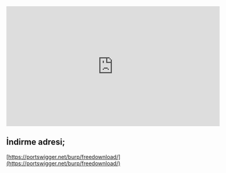 <iframe width="560" height="315" src="https://www.youtube.com/embed/QR_orN6EVbI?rel=0" frameborder="0" allowfullscreen></iframe>


İndirme adresi;
---------------
[https://portswigger.net/burp/freedownload/](https://portswigger.net/burp/freedownload/)